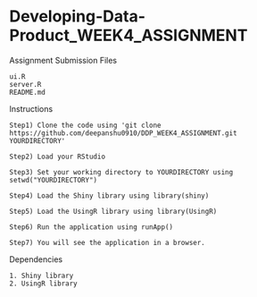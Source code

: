 # Developing-Data-Product_WEEK4_ASSIGNMENT
Assignment Submission Files

    ui.R
    server.R
    README.md

Instructions

    Step1) Clone the code using 'git clone https://github.com/deepanshu0910/DDP_WEEK4_ASSIGNMENT.git YOURDIRECTORY'

    Step2) Load your RStudio

    Step3) Set your working directory to YOURDIRECTORY using setwd("YOURDIRECTORY")

    Step4) Load the Shiny library using library(shiny)
    
    Step5) Load the UsingR library using library(UsingR)

    Step6) Run the application using runApp()

    Step7) You will see the application in a browser.

Dependencies

    1. Shiny library
    2. UsingR library
